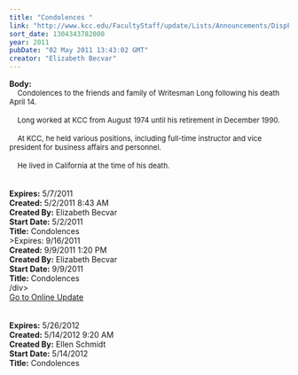 ```yaml
---
title: "Condolences "
link: "http://www.kcc.edu/FacultyStaff/update/Lists/Announcements/DispForm.aspx?ID=268"
sort_date: 1304343782000
year: 2011
pubDate: "02 May 2011 13:43:02 GMT"
creator: "Elizabeth Becvar"
---
```


<div><b>Body:</b> <div class=ExternalClass767DDF058FB94342983D9AC1DD6B98A9><div><font size=2>    Condolences to the friends and family of Writesman Long following his death April 14. </font></div>
<div><br><font size=2>    Long worked at KCC from August 1974 until his retirement in December 1990. </font></div>
<div><br><font size=2>    At KCC, he held various positions, including full-time instructor and vice president for business affairs and personnel. </font></div>
<div><br><font size=2>    He lived in California at the time of his death.              </font></div>
<div><br> </div></div></div>
<div><b>Expires:</b> 5/7/2011</div>
<div><b>Created:</b> 5/2/2011 8:43 AM</div>
<div><b>Created By:</b> Elizabeth Becvar</div>
<div><b>Start Date:</b> 5/2/2011</div>
<div><b>Title:</b> Condolences </div>
>Expires:</b> 9/16/2011</div>
<div><b>Created:</b> 9/9/2011 1:20 PM</div>
<div><b>Created By:</b> Elizabeth Becvar</div>
<div><b>Start Date:</b> 9/9/2011</div>
<div><b>Title:</b> Condolences</div>
/div>
<div class="ExternalClass8FE243A1D12D4E008D1A0CEA4D499155"><a href="/FacultyStaff/update/Pages/dailyupdate.aspx">Go to Online Update</a></div>
<div class="ExternalClass8FE243A1D12D4E008D1A0CEA4D499155"> </div></div><br /></div></div></div></div></div>
<div><b>Expires:</b> 5/26/2012</div>
<div><b>Created:</b> 5/14/2012 9:20 AM</div>
<div><b>Created By:</b> Ellen Schmidt</div>
<div><b>Start Date:</b> 5/14/2012</div>
<div><b>Title:</b> Condolences</div>
